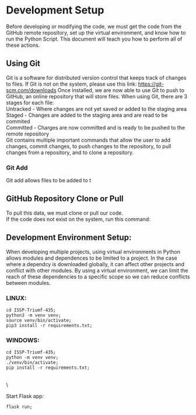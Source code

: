 # Development Setup

Before developing or modifying the code, we must get the code from the GitHub remote repository, set up the virtual environment, and know how to run the Python Script. This document will teach you how to perform all of these actions.

## Using Git
Git is a software for distributed version control that keeps track of changes to files. If Git is not on the system, please use this link:
    https://git-scm.com/downloads
Once installed, we are now able to use Git to push to GitHub, an online repository that will store files. When using Git, there are 3 stages for each file: <br>
Untracked - Where changes are not yet saved or added to the staging area <br>
Staged - Changes are added to the staging area and are read to be commited <br>
Committed - Charges are now committed and is ready to be pushed to the remote repository <br>
Git contains multiple important commands that allow the user to add changes, commit changes, to push changes to the repository, to pull changes from a repository, and to clone a repository. 

### Git Add
Git add allows files to be added to t

## GitHub Repository Clone or Pull

 To pull this data, we must clone or pull our code.<br> If the code does not exist on the system, run this command: 

## Development Environment Setup:

When developing multiple projects, using virtual environments in Python allows modules and dependences to be limited to a project. In the case where a dependcy is downloaded globally, it can affect other projects and conflict with other modules. By using a virtual environment, we can limit the reach of these dependencies to a specific scope so we can reduce conflicts between modules. 

### LINUX:

    cd ISSP-Triumf-435;
    python3 -m venv venv;
    source venv/bin/activate;
    pip3 install -r requirements.txt;

### WINDOWS:

    cd ISSP-Triumf-435;
    python -m venv venv;
    ./venv/bin/activate;
    pip install -r requirements.txt;

\
\


Start Flask app:

    flask run;
